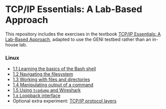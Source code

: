 # TCP/IP Essentials: A Lab-Based Approach

This repository includes the exercises in the textbook [TCP/IP Essentials: A Lab-Based Approach](https://www.amazon.com/TCP-IP-Essentials-Lab-Based-Approach/dp/052160124X), adapted to use the GENI testbed rather than an in-house lab.

### Linux 

* [1.1 Learning the basics of the Bash shell](1-1-linux-shell.md)
* [1.2 Navigating the filesystem](1-2-linux-navigating.md)
* [1.3 Working with files and directories](1-3-linux-files-directories.md)
* [1.4 Manipulating output of a command](1-4-linux-manipulate.md)
* [1.5 Using `tcpdump` and Wireshark](1-5-tcpdump-wireshark.md)
* [1.x Loopback interface](1-x-loopback.md)
* Optional extra experiment: [TCP/IP protocol layers](https://witestlab.poly.edu/blog/tcp-ip-protocol-stack/)

